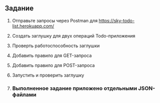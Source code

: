 ## Задание ##
1. Отправьте запросы через Postman для https://sky-todo-list.herokuapp.com/
2. Создать заглушку для двух операций Todo-приложения
3. Проверть работоспособность заглушки
4. Добавить правило для GET-запроса
5. Добавить правило для POST-запроса
6. Запустить и проверить заглушку

7. ### Выполненное задание приложено отдельными JSON- файлами
   

